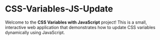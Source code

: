 # CSS-Variables-JS-Update
Welcome to the **CSS Variables with JavaScript** project! This is a small, interactive web application that demonstrates how to update CSS variables dynamically using JavaScript. 
